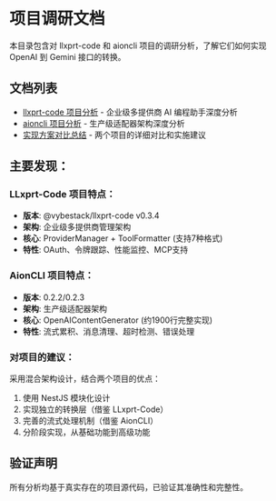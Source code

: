# 项目调研文档

本目录包含对 llxprt-code 和 aioncli 项目的调研分析，了解它们如何实现 OpenAI 到 Gemini 接口的转换。

## 文档列表

- [llxprt-code 项目分析](./llxprt-code-analysis.md) - 企业级多提供商 AI 编程助手深度分析
- [aioncli 项目分析](./aioncli-analysis.md) - 生产级适配器架构深度分析
- [实现方案对比总结](./comparison-summary.md) - 两个项目的详细对比和实施建议

## 主要发现：

### LLxprt-Code 项目特点：

  - **版本**: @vybestack/llxprt-code v0.3.4
  - **架构**: 企业级多提供商管理架构
  - **核心**: ProviderManager + ToolFormatter (支持7种格式)
  - **特性**: OAuth、令牌跟踪、性能监控、MCP支持

### AionCLI 项目特点：

  - **版本**: 0.2.2/0.2.3
  - **架构**: 生产级适配器架构
  - **核心**: OpenAIContentGenerator (约1900行完整实现)
  - **特性**: 流式累积、消息清理、超时检测、错误处理

### 对项目的建议：

  采用混合架构设计，结合两个项目的优点：
  1. 使用 NestJS 模块化设计
  2. 实现独立的转换层（借鉴 LLxprt-Code）
  3. 完善的流式处理机制（借鉴 AionCLI）
  4. 分阶段实现，从基础功能到高级功能

## 验证声明

所有分析均基于真实存在的项目源代码，已验证其准确性和完整性。